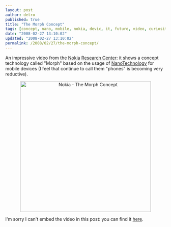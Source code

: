 ```yaml
---
layout: post
author: detro
published: true
title: "The Morph Concept"
tags: [concept, nano, mobile, nokia, devic, it, future, video, curiosity, technology]
date: "2008-02-27 13:10:02"
updated: "2008-02-27 13:10:02"
permalink: /2008/02/27/the-morph-concept/
---
```


An impressive video from the <a href="http://en.wikipedia.org/wiki/Nokia">Nokia</a> <a href="http://research.nokia.com/">Research Center</a>: it shows a concept technology called "Morph" based on the usage of <a href="http://en.wikipedia.org/wiki/Nanotechnology">NanoTechnology</a> for mobile devices (I feel that continue to call them "phones" is becoming very reductive).

<div align="center">
<img src="http://nds3.nokia.com/pressphotos/public/global/corporate/rd/02_Morph_Open_Operating_lowres.jpg" alt="Nokia - The Morph Concept" width="410" /></div>

I'm sorry I can't embed the video in this post: you can find it <a href="http://www.nokia.com/A4879144">here</a>.  
